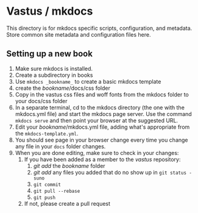 # Vastus / mkdocs

This directory is for mkdocs specific scripts, configuration, and metadata.
Store common site metadata and configuration files here.

## Setting up a new book

1. Make sure mkdocs is installed.
1. Create a subdirectory in books
1. Use `mkdocs _bookname_` to create a basic mkdocs template
1. create the _bookname_/docs/css folder
1. Copy in the vastus css files and woff fonts from the mkdocs folder to your docs/css folder
1. In a separate terminal, cd to the mkdocs directory (the one with the mkdocs.yml file) and 
   start the mkdocs page server. Use the command `mkdocs serve` and then point your browser at the suggested URL.
1. Edit your _bookname_/mkdocs.yml file, adding what's appropriate from the `mkdocs-template.yml`.
1. You should see page in your browser change every time you change any file in your `docs` folder changes.
1. When you are done editing, make sure to check in your changes:
    1. If you have been added as a member to the *vastus* repository:
        1. _git add_ the _bookname_ folder
        1. _git add_ any files you added that do no show up in `git status -suno`
        1. `git commit`
        1. `git pull --rebase`
        1. `git push`
    1. If not, please create a pull request

